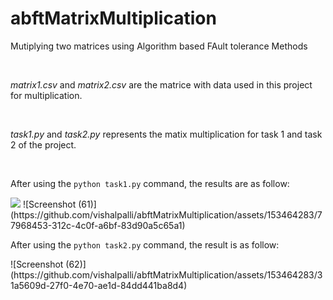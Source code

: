 # abftMatrixMultiplication

<p>Mutiplying two matrices using Algorithm based FAult tolerance Methods</p>
<br>
<p>
<i>matrix1.csv</i> and <i>matrix2.csv</i> are the matrice with data used in this project for multiplication.
</p>
<br>
<p>
  <i>task1.py</i> and <i>task2.py</i> represents the matix multiplication for task 1 and task 2 of the project. 
</p>
<br>
<p>
After using the <code>python task1.py</code> command, the results are as follow:
</p>
<span><img src="https://github.com/vishalpalli/abftMatrixMultiplication/assets/153464283/77968453-312c-4c0f-a6bf-83d90a5c65a1"></span>
![Screenshot (61)](https://github.com/vishalpalli/abftMatrixMultiplication/assets/153464283/77968453-312c-4c0f-a6bf-83d90a5c65a1)
<br>
<p>
After using the <code>python task2.py</code> command, the result is as follow:
</p>
![Screenshot (62)](https://github.com/vishalpalli/abftMatrixMultiplication/assets/153464283/31a5609d-27f0-4e70-ae1d-84dd441ba8d4)
